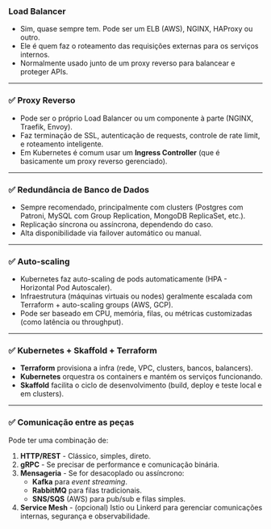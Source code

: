 ### Load Balancer

- Sim, quase sempre tem. Pode ser um ELB (AWS), NGINX, HAProxy ou outro.
- Ele é quem faz o roteamento das requisições externas para os serviços internos.
- Normalmente usado junto de um proxy reverso para balancear e proteger APIs.

---

### ✅ Proxy Reverso

- Pode ser o próprio Load Balancer ou um componente à parte (NGINX, Traefik, Envoy).
- Faz terminação de SSL, autenticação de requests, controle de rate limit, e roteamento inteligente.
- Em Kubernetes é comum usar um **Ingress Controller** (que é basicamente um proxy reverso gerenciado).

---

### ✅ Redundância de Banco de Dados

- Sempre recomendado, principalmente com clusters (Postgres com Patroni, MySQL com Group Replication, MongoDB ReplicaSet, etc.).
- Replicação síncrona ou assíncrona, dependendo do caso.
- Alta disponibilidade via failover automático ou manual.

---

### ✅ Auto-scaling

- Kubernetes faz auto-scaling de pods automaticamente (HPA - Horizontal Pod Autoscaler).
- Infraestrutura (máquinas virtuais ou nodes) geralmente escalada com Terraform + auto-scaling groups (AWS, GCP).
- Pode ser baseado em CPU, memória, filas, ou métricas customizadas (como latência ou throughput).

---

### ✅ Kubernetes + Skaffold + Terraform

- **Terraform** provisiona a infra (rede, VPC, clusters, bancos, balancers).
- **Kubernetes** orquestra os containers e mantém os serviços funcionando.
- **Skaffold** facilita o ciclo de desenvolvimento (build, deploy e teste local e em clusters).

---

### ✅ Comunicação entre as peças

Pode ter uma combinação de:

1. **HTTP/REST** - Clássico, simples, direto.
2. **gRPC** - Se precisar de performance e comunicação binária.
3. **Mensageria** - Se for desacoplado ou assíncrono:
    - **Kafka** para *event streaming*.
    - **RabbitMQ** para filas tradicionais.
    - **SNS/SQS** (AWS) para pub/sub e filas simples.
4. **Service Mesh** - (opcional) Istio ou Linkerd para gerenciar comunicações internas, segurança e observabilidade.
